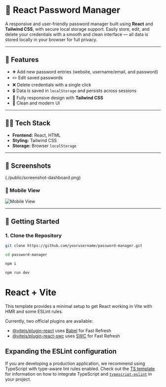 # 🔐 React Password Manager

A responsive and user-friendly password manager built using **React** and **Tailwind CSS**, with secure local storage support. Easily store, edit, and delete your credentials with a smooth and clean interface — all data is stored locally in your browser for full privacy.

---

## 🌟 Features

- ➕ Add new password entries (website, username/email, and password)
- ✏️ Edit saved passwords
- ❌ Delete credentials with a single click
- 🔒 Data is saved in `localStorage` and persists across sessions
- 📱 Fully responsive design with **Tailwind CSS**
- 🎨 Clean and modern UI

---

## 🧑‍💻 Tech Stack

- **Frontend:** React, HTML
- **Styling:** Tailwind CSS
- **Storage:** Browser `localStorage`

---

## 📸 Screenshots
(./public/screenshot-dashboard.png)

### 📱 Mobile View
![Mobile View](./public/screenshot-mobile.png)

---

## 🚀 Getting Started

### 1. Clone the Repository

```bash
git clone https://github.com/yourusername/password-manager.git
```
```bash
cd password-manager
```
```bash
npm i
```

```bash
npm run dev
```

# React + Vite

This template provides a minimal setup to get React working in Vite with HMR and some ESLint rules.

Currently, two official plugins are available:

- [@vitejs/plugin-react](https://github.com/vitejs/vite-plugin-react/blob/main/packages/plugin-react) uses [Babel](https://babeljs.io/) for Fast Refresh
- [@vitejs/plugin-react-swc](https://github.com/vitejs/vite-plugin-react/blob/main/packages/plugin-react-swc) uses [SWC](https://swc.rs/) for Fast Refresh

## Expanding the ESLint configuration

If you are developing a production application, we recommend using TypeScript with type-aware lint rules enabled. Check out the [TS template](https://github.com/vitejs/vite/tree/main/packages/create-vite/template-react-ts) for information on how to integrate TypeScript and [`typescript-eslint`](https://typescript-eslint.io) in your project.
